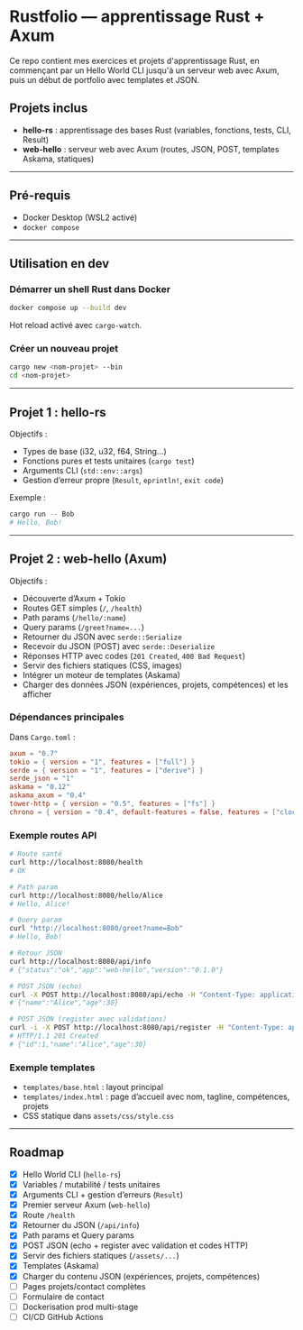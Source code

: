 # Rustfolio — apprentissage Rust + Axum

Ce repo contient mes exercices et projets d'apprentissage Rust, en commençant par un Hello World CLI jusqu'à un serveur web avec Axum, puis un début de portfolio avec templates et JSON.

## Projets inclus
- **hello-rs** : apprentissage des bases Rust (variables, fonctions, tests, CLI, Result)
- **web-hello** : serveur web avec Axum (routes, JSON, POST, templates Askama, statiques)

---

## Pré-requis
- Docker Desktop (WSL2 activé)
- `docker compose`

---

## Utilisation en dev

### Démarrer un shell Rust dans Docker
```bash
docker compose up --build dev
```

Hot reload activé avec `cargo-watch`.

### Créer un nouveau projet
```bash
cargo new <nom-projet> --bin
cd <nom-projet>
```

---

## Projet 1 : hello-rs

Objectifs :
- Types de base (i32, u32, f64, String…)
- Fonctions pures et tests unitaires (`cargo test`)
- Arguments CLI (`std::env::args`)
- Gestion d’erreur propre (`Result`, `eprintln!`, `exit code`)

Exemple :
```bash
cargo run -- Bob
# Hello, Bob!
```

---

## Projet 2 : web-hello (Axum)

Objectifs :
- Découverte d’Axum + Tokio
- Routes GET simples (`/`, `/health`)
- Path params (`/hello/:name`)
- Query params (`/greet?name=...`)
- Retourner du JSON avec `serde::Serialize`
- Recevoir du JSON (POST) avec `serde::Deserialize`
- Réponses HTTP avec codes (`201 Created`, `400 Bad Request`)
- Servir des fichiers statiques (CSS, images)
- Intégrer un moteur de templates (Askama)
- Charger des données JSON (expériences, projets, compétences) et les afficher

### Dépendances principales
Dans `Cargo.toml` :
```toml
axum = "0.7"
tokio = { version = "1", features = ["full"] }
serde = { version = "1", features = ["derive"] }
serde_json = "1"
askama = "0.12"
askama_axum = "0.4"
tower-http = { version = "0.5", features = ["fs"] }
chrono = { version = "0.4", default-features = false, features = ["clock"] }
```

### Exemple routes API
```bash
# Route santé
curl http://localhost:8080/health
# OK

# Path param
curl http://localhost:8080/hello/Alice
# Hello, Alice!

# Query param
curl "http://localhost:8080/greet?name=Bob"
# Hello, Bob!

# Retour JSON
curl http://localhost:8080/api/info
# {"status":"ok","app":"web-hello","version":"0.1.0"}

# POST JSON (echo)
curl -X POST http://localhost:8080/api/echo -H "Content-Type: application/json" -d '{"name":"Alice","age":30}'
# {"name":"Alice","age":30}

# POST JSON (register avec validations)
curl -i -X POST http://localhost:8080/api/register -H "Content-Type: application/json" -d '{"name":"Alice","age":30}'
# HTTP/1.1 201 Created
# {"id":1,"name":"Alice","age":30}
```

### Exemple templates
- `templates/base.html` : layout principal
- `templates/index.html` : page d’accueil avec nom, tagline, compétences, projets
- CSS statique dans `assets/css/style.css`

---

## Roadmap
- [x] Hello World CLI (`hello-rs`)
- [x] Variables / mutabilité / tests unitaires
- [x] Arguments CLI + gestion d’erreurs (`Result`)
- [x] Premier serveur Axum (`web-hello`)
- [x] Route `/health`
- [x] Retourner du JSON (`/api/info`)
- [x] Path params et Query params
- [x] POST JSON (echo + register avec validation et codes HTTP)
- [x] Servir des fichiers statiques (`/assets/...`)
- [x] Templates (Askama)
- [x] Charger du contenu JSON (expériences, projets, compétences)
- [ ] Pages projets/contact complètes
- [ ] Formulaire de contact
- [ ] Dockerisation prod multi-stage
- [ ] CI/CD GitHub Actions
